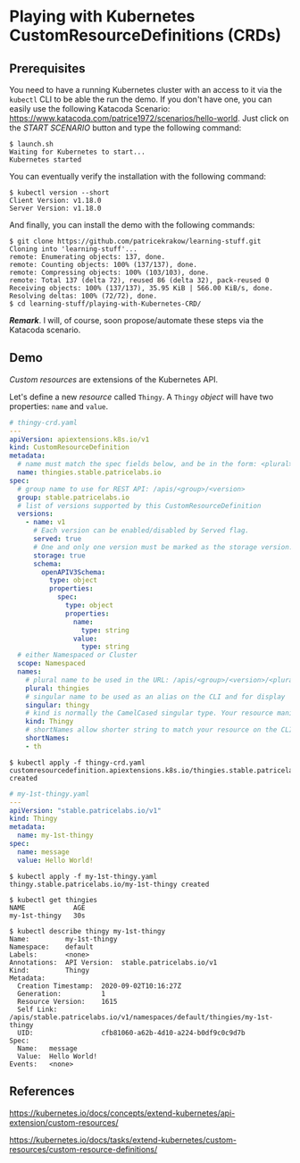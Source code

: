 # Playing with Kubernetes CustomResourceDefinitions (CRDs)

## Prerequisites

You need to have a running Kubernetes cluster with an access to it via the `kubectl` CLI to be able the run the demo. If you don't have one, you can easily use the following Katacoda Scenario: <https://www.katacoda.com/patrice1972/scenarios/hello-world>. Just click on the _START SCENARIO_ button and type the following command:

```text
$ launch.sh
Waiting for Kubernetes to start...
Kubernetes started
```

You can eventually verify the installation with the following command:

```text
$ kubectl version --short
Client Version: v1.18.0
Server Version: v1.18.0
```

And finally, you can install the demo with the following commands:

```text
$ git clone https://github.com/patricekrakow/learning-stuff.git
Cloning into 'learning-stuff'...
remote: Enumerating objects: 137, done.
remote: Counting objects: 100% (137/137), done.
remote: Compressing objects: 100% (103/103), done.
remote: Total 137 (delta 72), reused 86 (delta 32), pack-reused 0
Receiving objects: 100% (137/137), 35.95 KiB | 566.00 KiB/s, done.
Resolving deltas: 100% (72/72), done.
$ cd learning-stuff/playing-with-Kubernetes-CRD/
```

**_Remark_**. I will, of course, soon propose/automate these steps via the Katacoda scenario.

## Demo

_Custom resources_ are extensions of the Kubernetes API.

Let's define a new _resource_ called `Thingy`. A `Thingy` _object_ will have two properties: `name` and `value`.

```yaml
# thingy-crd.yaml
---
apiVersion: apiextensions.k8s.io/v1
kind: CustomResourceDefinition
metadata:
  # name must match the spec fields below, and be in the form: <plural>.<group>
  name: thingies.stable.patricelabs.io
spec:
  # group name to use for REST API: /apis/<group>/<version>
  group: stable.patricelabs.io
  # list of versions supported by this CustomResourceDefinition
  versions:
    - name: v1
      # Each version can be enabled/disabled by Served flag.
      served: true
      # One and only one version must be marked as the storage version.
      storage: true
      schema:
        openAPIV3Schema:
          type: object
          properties:
            spec:
              type: object
              properties:
                name:
                  type: string
                value:
                  type: string
  # either Namespaced or Cluster
  scope: Namespaced
  names:
    # plural name to be used in the URL: /apis/<group>/<version>/<plural>
    plural: thingies
    # singular name to be used as an alias on the CLI and for display
    singular: thingy
    # kind is normally the CamelCased singular type. Your resource manifests use this.
    kind: Thingy
    # shortNames allow shorter string to match your resource on the CLI
    shortNames:
    - th

```

```text
$ kubectl apply -f thingy-crd.yaml
customresourcedefinition.apiextensions.k8s.io/thingies.stable.patricelabs.io created
```

```yaml
# my-1st-thingy.yaml
---
apiVersion: "stable.patricelabs.io/v1"
kind: Thingy
metadata:
  name: my-1st-thingy
spec:
  name: message
  value: Hello World!
```

```text
$ kubectl apply -f my-1st-thingy.yaml
thingy.stable.patricelabs.io/my-1st-thingy created
```

```text
$ kubectl get thingies
NAME            AGE
my-1st-thingy   30s
```

```text
$ kubectl describe thingy my-1st-thingy
Name:         my-1st-thingy
Namespace:    default
Labels:       <none>
Annotations:  API Version:  stable.patricelabs.io/v1
Kind:         Thingy
Metadata:
  Creation Timestamp:  2020-09-02T10:16:27Z
  Generation:          1
  Resource Version:    1615
  Self Link:           /apis/stable.patricelabs.io/v1/namespaces/default/thingies/my-1st-thingy
  UID:                 cfb81060-a62b-4d10-a224-b0df9c0c9d7b
Spec:
  Name:   message
  Value:  Hello World!
Events:   <none>
```

## References

<https://kubernetes.io/docs/concepts/extend-kubernetes/api-extension/custom-resources/>

<https://kubernetes.io/docs/tasks/extend-kubernetes/custom-resources/custom-resource-definitions/>
